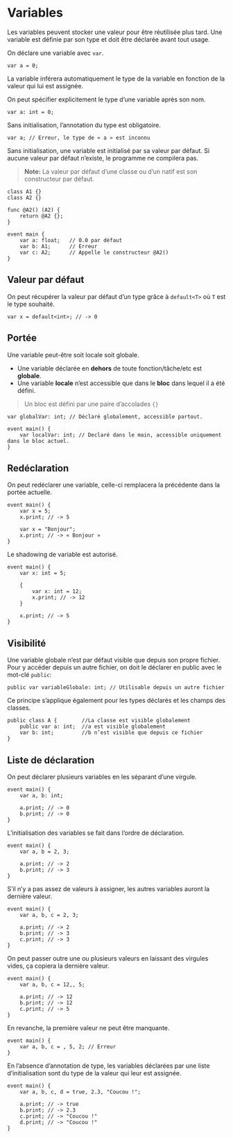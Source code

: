 # Variables

Les variables peuvent stocker une valeur pour être réutilisée plus tard.
Une variable est définie par son type et doit être déclarée avant tout usage.

On déclare une variable avec `var`.
```grimoire
var a = 0;
```

La variable inférera automatiquement le type de la variable en fonction de la valeur qui lui est assignée.

On peut spécifier explicitement le type d’une variable après son nom.
```grimoire
var a: int = 0;
```

Sans initialisation, l’annotation du type est obligatoire.
```grimoire
var a; // Erreur, le type de « a » est inconnu
```

Sans initialisation, une variable est initialisé par sa valeur par défaut.
Si aucune valeur par défaut n’existe, le programme ne compilera pas.
> **Note:** La valeur par défaut d’une classe ou d’un natif est son constructeur par défaut.
```grimoire
class A1 {}
class A2 {}

func @A2() (A2) {
    return @A2 {};
}

event main {
    var a: float;   // 0.0 par défaut
    var b: A1;      // Erreur
    var c: A2;      // Appelle le constructeur @A2()
}
```

## Valeur par défaut

On peut récupérer la valeur par défaut d’un type grâce à `default<T>` où `T` est le type souhaité.
```grimoire
var x = default<int>; // -> 0
```

## Portée
Une variable peut-être soit locale soit globale.
* Une variable déclarée en **dehors** de toute fonction/tâche/etc est **globale**.
* Une variable **locale** n’est accessible que dans le **bloc** dans lequel il a été défini.
> Un bloc est défini par une paire d’accolades `{}`

```grimoire
var globalVar: int; // Déclaré globalement, accessible partout.

event main() {
    var localVar: int; // Declaré dans le main, accessible uniquement dans le bloc actuel.
}
```

## Redéclaration
On peut redéclarer une variable, celle-ci remplacera la précédente dans la portée actuelle.
```grimoire
event main() {
    var x = 5;
    x.print; // -> 5

    var x = "Bonjour";
    x.print; // -> « Bonjour »
}
```

Le shadowing de variable est autorisé.
```grimoire
event main() {
    var x: int = 5;

    {
        var x: int = 12;
        x.print; // -> 12
    }

    x.print; // -> 5
}
```

## Visibilité
Une variable globale n’est par défaut visible que depuis son propre fichier.
Pour y accéder depuis un autre fichier, on doit le déclarer en public avec le mot-clé `public`:
```grimoire
public var variableGlobale: int; // Utilisable depuis un autre fichier
```

Ce principe s’applique également pour les types déclarés et les champs des classes.
```grimoire
public class A {        //La classe est visible globalement
    public var a: int;  //a est visible globalement
    var b: int;         //b n’est visible que depuis ce fichier
}
```

## Liste de déclaration

On peut déclarer plusieurs variables en les séparant d’une virgule.
```grimoire
event main() {
    var a, b: int;

    a.print; // -> 0
    b.print; // -> 0
}
```

L’initialisation des variables se fait dans l’ordre de déclaration.
```grimoire
event main() {
    var a, b = 2, 3;

    a.print; // -> 2
    b.print; // -> 3
}
```

S’il n’y a pas assez de valeurs à assigner, les autres variables auront la dernière valeur.
```grimoire
event main() {
    var a, b, c = 2, 3;

    a.print; // -> 2
    b.print; // -> 3
    c.print; // -> 3
}
```

On peut passer outre une ou plusieurs valeurs en laissant des virgules vides, ça copiera la dernière valeur.
```grimoire
event main() {
    var a, b, c = 12,, 5;

    a.print; // -> 12
    b.print; // -> 12
    c.print; // -> 5
}
```

En revanche, la première valeur ne peut être manquante.
```grimoire
event main() {
    var a, b, c = , 5, 2; // Erreur
}
```

En l’absence d’annotation de type, les variables déclarées par une liste d’initialisation sont du type de la valeur qui leur est assignée.
```grimoire
event main() {
    var a, b, c, d = true, 2.3, "Coucou !";

    a.print; // -> true
    b.print; // -> 2.3
    c.print; // -> "Coucou !"
    d.print; // -> "Coucou !"
}
```